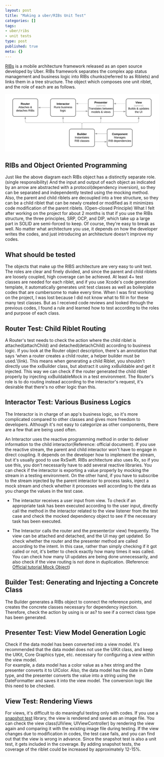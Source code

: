 ```yaml
---
layout: post
title: "Making a uber/RIBs Unit Test"
categories: []
tags:
- uber/ribs
- unit tests
type: post
published: true
meta: {}
---
```


[RIBs](https://github.com/uber/RIBs) is a mobile architecture framework released as an open source developed by Uber.
RIBs framework separates the complex app status management and business logic into RIBs chunks(referred to as Riblets) and links them in a tree structure. 
The object which composes one unit riblet, and the role of each are as follows. 

<img src="/assets/posts/uber-ribs-diagram.png" />

## RIBs and Object Oriented Programming

Just like the above diagram each RIBs object has a distinctly separate role. (single responsibility)
And the input and output of each object as indicated by an arrow are abstracted with a protocol(dependency inversion), so they can be separated and independently tested using the mocking method.
Also, the parent and child riblets are decoupled into a tree structure, so they can be a child riblet that can be newly created or modified as it minimizes code modification of the parent riblets. (Open-closed Principle)
What I felt after working on the project for about 2 months is that if you use the RIBs structure, the three principles, SRP, OCP, and DIP, which take up a large part in SOLID are semi-forced to keep. 
Of course, they're easy to break as well. No matter what architecture you use, it depends on how the developer writes the codes, and just introducing an architecture doesn't improve my codes.


## What should be tested

The objects that make up the RIBS architecture are very easy to unit test. 
The roles are clear and finely divided, and since the parent and child riblets are loosely coupled, high coverage can be achieved. At least 4+ test classes are needed for each riblet, and if you use Xcode's code generation template, it automatically generates unit test classes as well as boilerplate codes that are cumbersome to make every time. 
When I was first working on the project, I was lost because I did not know what to fill in for these many test classes. 
But as I received code reviews and looked through the previous codes, I found a rule and learned how to test according to the roles and purpose of each class. 


## Router Test: Child Riblet Routing

A Router's test needs to check the action where the child riblet is attached(attachChild) and detached(detachChild) according to business logic. If you look at the Router object description, there's an annotation that says ‘when a router creates a child router, a helper builder must be used.’(link). This means when generating a child Riblet, you shouldn't directly use the xxBuilder class, but abstract it using xxBuildable and get it injected. This way we can check if the router generated the child riblet properly by injecting xxBuildableMock in a test environment. The Router's role is to do routing instead according to the interactor's request, it's desirable that there's no other logic than this. 

## Interactor Test: Various Business Logics

The Interactor is in charge of an app's business logic, so it's more complicated compared to other classes and gives more freedom to developers. Although it's not easy to categorize as other components, there are a few that are being used often. 

An Interactor uses the reactive programming method in order to deliver information to the child interactor(Reference: official document). If you use the reactive stream, the parent and child interactor won't have to engage in direct coupling. It depends on the developer how to implement the stream, but it's usually good to use RxSwift. RIBs architecture also uses Rx, so if you use this, you don't necessarily have to add several reactive libraries. You can check if the interactor is exporting a value properly by mocking the stream in a testing environment. On the other hand, if you have to subscribe to the stream injected by the parent interactor to process tasks, inject a mock stream and check whether it processes well according to the data as you change the values in the test case.

- The interactor receives a user input from view. To check if an appropriate task has been executed according to the user input, directly call the method in the interactor related to the view listener from the test case and check the mocked dependency object to see if the necessary task has been executed. 

- The Interactor calls the router and the presenter(or view) frequently. The view can be attached and detached, and the UI may get updated. So check whether the router and the presenter method are called according to the intent. 
In this case, rather than simply checking if it got called or not, it's better to check exactly how many times it was called. 
You can check how many UI updates are being done unnecessarily, and also check if the view routing is not done in duplication. (Reference: [Official tutorial Mock Object](https://github.com/uber/RIBs/blob/master/ios/tutorials/tutorial2/TicTacToeTests/TicTacToeMocks.swift))

## Builder Test: Generating and Injecting a Concrete Class

The Builder generates a RIBs object to connect the reference points, and creates the concrete classes necessary for dependency injection. Therefore, check the action by using is or as? to see if a correct class type has been generated.

## Presenter Test: View Model Generation Logic

Check if the data model has been converted into a view model. It's recommended that the data model does not use the UIKit class, and keep the UIKit, Core Graphics type, etc. necessary for configuring a view within the view model.  
For example, a data model has a color value as a hex string and the presenter converts it to UIColor. Also, the data model has the date in Date type, and the presenter converts the value into a string using the DateFormatter and saves it into the view model. The conversion logic like this need to be checked. 

## View Test: Rendering Views

For views, it's difficult to do meaningful testing only with codes. If you use a [snapshot test](https://github.com/uber/ios-snapshot-test-case) library, the view is rendered and saved as an image file. You can check the view class(UIView, UIViewController) by rendering the view again and comparing it with the existing image file during testing. If the view changes due to modification in codes, the test case fails, and you can find out that the view is wrong in advance. Since the snapshot test is also a unit test, it gets included in the coverage. By adding snapshot tests, the coverage of the riblet could be increased by approximately 12-15%.
